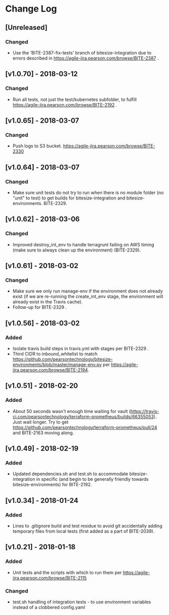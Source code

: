 # **Change Log**

## [Unreleased]

### Changed
- Use the 'BITE-2387-fix-tests' branch of bitesize-integration due to errors described in https://agile-jira.pearson.com/browse/BITE-2387 .

## [v1.0.70] - 2018-03-12

### Changed
- Run all tests, not just the test/kubernetes subfolder, to fulfill https://agile-jira.pearson.com/browse/BITE-2192 .

## [v1.0.65] - 2018-03-07

### Changed
- Push logs to S3 bucket. https://agile-jira.pearson.com/browse/BITE-2330

## [v1.0.64] - 2018-03-07

### Changed
- Make sure unit tests do not try to run when there is no module folder (no "unit" to test) to get builds for bitesize-integration and bitesize-environments. BITE-2329.

## [v1.0.62] - 2018-03-06

### Changed
- Improved destroy_int_env to handle terragrunt failing on AWS timing (make sure to always clean up the environment) (BITE-2329).

## [v1.0.61] - 2018-03-02

### Changed
- Make sure we only run manage-env if the environment does not already exist (if we are re-running the create_int_env stage, the environment will already exist in the Travis cache).
- Follow-up for BITE-2329 .

## [v1.0.56] - 2018-03-02

### Added
- Isolate travis build steps in travis.yml with stages per BITE-2329 .
- Third CIDR to inbound_whitelist to match https://github.com/pearsontechnology/bitesize-environments/blob/master/manage-env.py per https://agile-jira.pearson.com/browse/BITE-2194.

## [v1.0.51] - 2018-02-20

### Added
- About 50 seconds wasn't enough time waiting for vault (https://travis-ci.com/pearsontechnology/terraform-prometheus/builds/66355053). Just wait longer. Try to get https://github.com/pearsontechnology/terraform-prometheus/pull/24 and BITE-2163 moving along.

## [v1.0.49] - 2018-02-19

### Added
- Updated dependencies.sh and test.sh to accommodate bitesize-integration in specific (and begin to be generally friendly towards bitesize-environments) for BITE-2192.

## [v1.0.34] - 2018-01-24

### Added
- Lines to .gitignore build and test residue to avoid git accidentally adding temporary files from local tests (first added as a part of BITE-2039).

## [v1.0.21] - 2018-01-18

### Added
- Unit tests and the scripts with which to run them per https://agile-jira.pearson.com/browse/BITE-2115

### Changed
- test.sh handling of integration tests - to use environment variables instead of a clobbered config.yaml

